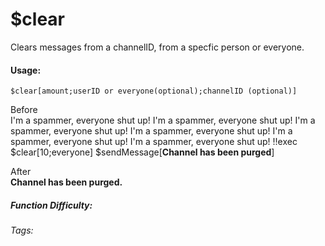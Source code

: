 # $clear
Clears messages from a channelID, from a specfic person or everyone.

#### Usage: 
`$clear[amount;userID or everyone(optional);channelID (optional)]`

Before
<br/>
<discord-messages>
	<discord-message :bot="false" role-color="#ffcc9a" author="Member">
		I'm a spammer, everyone shut up!
	</discord-message>
    <discord-message :bot="false" role-color="#ffcc9a" author="Member">
		I'm a spammer, everyone shut up!
	</discord-message>
	<discord-message :bot="false" role-color="#ffcc9a" author="Member">
		I'm a spammer, everyone shut up!
	</discord-message>
    <discord-message :bot="false" role-color="#ffcc9a" author="Member">
		I'm a spammer, everyone shut up!
	</discord-message>
    <discord-message :bot="false" role-color="#ffcc9a" author="Member">
		I'm a spammer, everyone shut up!
	</discord-message>
    <discord-message :bot="false" role-color="#ffcc9a" author="Member">
		I'm a spammer, everyone shut up!
	</discord-message>
	<discord-message :bot="false" role-color="#4cfdc8" author="Good Moderator">
		!!exec $clear[10;everyone] $sendMessage[<strong>Channel has been purged</strong>]
	</discord-message>
</discord-messages>

After
<br/>
<discord-messages>
	<discord-message :bot="true" role-color="#0099ff" author="Custom Command" avatar="https://media.discordapp.net/avatars/725721249652670555/781224f90c3b841ba5b40678e032f74a.webp">
		<strong>Channel has been purged.</strong>
	</discord-message>
</discord-messages>

##### Function Difficulty: <Badge type="warning" text="Medium" vertical="middle" /> 
###### Tags: <Badge type="tip" text="Bulk deleting" vertical="middle" /> <Badge type="tip" text="delete messages" vertical="middle" /> <Badge type="tip" text="Purge Channel" vertical="middle" /> <Badge type="tip" text="Clear Channel" vertical="middle" />